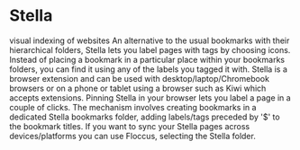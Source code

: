 # Stella
visual indexing of websites
An alternative to the usual bookmarks with their hierarchical folders, Stella lets you label pages with tags by choosing icons.
Instead of placing a bookmark in a particular place within your bookmarks folders, you can find it using any of the labels you tagged it with.
Stella is a browser extension and can be used with desktop/laptop/Chromebook browsers or on a phone or tablet using a browser such as Kiwi which accepts extensions.
Pinning Stella in your browser lets you label a page in a couple of clicks.
The mechanism involves creating bookmarks in a dedicated Stella bookmarks folder, adding labels/tags preceded by '$' to the bookmark titles.
If you want to sync your Stella pages across devices/platforms you can use Floccus, selecting the Stella folder.

